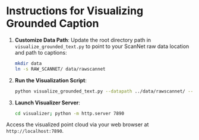 # Instructions for Visualizing Grounded Caption

1. **Customize Data Path**: Update the root directory path in `visualize_grounded_text.py` to point to your ScanNet raw data location and path to captions:
   ```sh
   mkdir data
   ln -s RAW_SCANNET/ data/rawscannet
   ```
   
2. **Run the Visualization Script**:
   ```sh
   python visualize_grounded_text.py --datapath ../data/rawscannet/ --langpath ../data/langdata/groundedscenecaption_format.json --count 10 --scene_id scene0000_00
   ```

3. **Launch Visualizer Server**:
   ```sh
   cd visualizer; python -m http.server 7890
   ```
   
Access the visualized point cloud via your web browser at `http://localhost:7890`.

